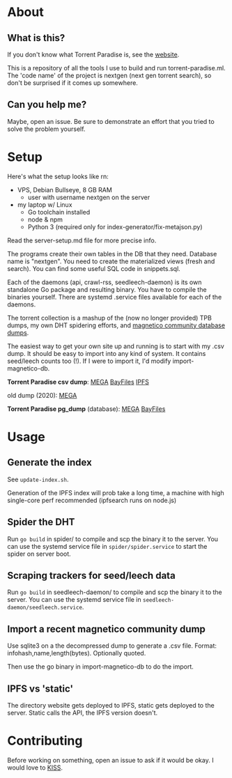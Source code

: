 # About
## What is this?

If you don't know what Torrent Paradise is, see the [website](https://torrent-paradise.ml/about.html).

This is a repository of all the tools I use to build and run torrent-paradise.ml. The 'code name' of the project is nextgen (next gen torrent search), so don't be surprised if it comes up somewhere.

## Can you help me?
Maybe, open an issue. Be sure to demonstrate an effort that you tried to solve the problem yourself.

# Setup

Here's what the setup looks like rn:
- VPS, Debian Bullseye, 8 GB RAM
  - user with username nextgen on the server
- my laptop w/ Linux
  - Go toolchain installed
  - node & npm
  - Python 3 (required only for index-generator/fix-metajson.py)

Read the server-setup.md file for more precise info.

The programs create their own tables in the DB that they need. Database name is "nextgen". You need to create the materialized views (fresh and search). You can find some useful SQL code in snippets.sql.

Each of the daemons (api, crawl-rss, seedleech-daemon) is its own standalone Go package and resulting binary. You have to compile the binaries yourself. There are systemd .service files available for each of the daemons.

The torrent collection is a mashup of the (now no longer provided) TPB dumps, my own DHT spidering efforts, and [magnetico community database dumps](https://github.com/boramalper/magnetico/issues/218).

The easiest way to get your own site up and running is to start with my .csv dump. It should be easy to import into any kind of system. It contains seed/leech counts too (!). If I were to import it, I'd modify import-magnetico-db.

__Torrent Paradise csv dump__: [MEGA](https://mega.nz/file/MIcgyBiL#Ptlna9zvHqo_YpHEbVHt3o2L_EYX8cGI-n8y1OHH_YA) [BayFiles](https://bayfiles.com/p1b9UfBbxd/dump.csv_xz) [IPFS](https://cloudflare-ipfs.com/ipfs/QmcsjpRsLkSojdJ19PpTYoevP8ZdeCqmtEvjqa2R28rxWs)

old dump (2020): [MEGA](https://mega.nz/file/IFcTBCKZ#v3OCPNeja4lRC5baccVDeTaQUE150wqqGyS6A1mxglc) 

__Torrent Paradise pg_dump__ (database): [MEGA](https://mega.nz/file/AElUWC5L#fKS5fV0CpBSBq-4khi35BntYvHuI1EBwOavsEBT-5sY) [BayFiles](https://bayfiles.com/B576U1B6x7/nextgenpostgres20220113-db_dump) 

# Usage

## Generate the index

See `update-index.sh`.

Generation of the IPFS index will prob take a long time, a machine with high single-core perf recommended (ipfsearch runs on node.js)

## Spider the DHT

Run `go build` in spider/ to compile and scp the binary it to the server. You can use the systemd service file in `spider/spider.service` to start the spider on server boot.

## Scraping trackers for seed/leech data

Run `go build` in seedleech-daemon/ to compile and scp the binary it to the server. You can use the systemd service file in `seedleech-daemon/seedleech.service`.

## Import a recent magnetico community dump

Use sqlite3 on a the decompressed dump to generate a .csv file. Format: infohash,name,length(bytes). Optionally quoted.

Then use the go binary in import-magnetico-db to do the import.

## IPFS vs 'static'

The directory website gets deployed to IPFS, static gets deployed to the server. Static calls the API, the IPFS version doesn't.

# Contributing

Before working on something, open an issue to ask if it would be okay. I would love to [KISS](https://en.wikipedia.org/wiki/KISS_principle). 

